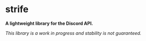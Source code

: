 # strife

**A lightweight library for the Discord API.**

*This library is a work in progress and stability is not guaranteed.*
